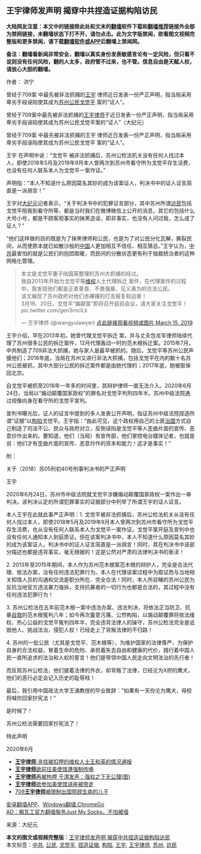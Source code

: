  <h2>王宇律师发声明 揭穿中共捏造证据构陷访民</h2> <p class="notice"><b>大陆网友注意：本文中的链接除此处和文末的<a href="https://github.com/bannedbook/fanqiang" >翻墙</a>软件下载和<a href="https://github.com/killgcd/justmysocks/blob/master/README.md">翻墙推荐</a>链接外全部为禁网链接，未翻墙状态下打不开，请勿点击。此为文字版禁闻，欲看图文视频完整版和更多禁闻，请下载<a href="https://github.com/bannedbook/fanqiang">翻墙软件或APP</a>后翻墙上禁闻网。</p><p>备注：翻墙看新闻非常安全，翻墙以真实身份发表敏感言论有一定风险，但只看不说则没有任何风险，翻的人太多，政府管不过来，也不管。信息自由是天赋人权，请放心大胆的翻墙。</b></p>  <div class="entry"> <p>作者： 洪宁</p> <p id="summary">曾经于709案 中最先被非法抓捕的<a href="https://www.bannedbook.org/bnews/tag/%e7%8e%8b%e5%ae%87/" class="st_tag internal_tag" rel="tag" title="标签 王宇 下的日志">王宇</a> 律师近日发表一份严正声明，指当局采用卑劣手段诬陷使其成为<a href="https://www.bannedbook.org/bnews/tag/%e8%8b%8f%e5%b7%9e/" class="st_tag internal_tag" rel="tag" title="标签 苏州 下的日志">苏州</a><a href="https://www.bannedbook.org/bnews/tag/%e5%85%ac%e6%b0%91/" class="st_tag internal_tag" rel="tag" title="标签 公民 下的日志">公民</a><a href="https://www.bannedbook.org/bnews/tag/%e6%88%88%e8%a7%89%e5%b9%b3/" class="st_tag internal_tag" rel="tag" title="标签 戈觉平 下的日志">戈觉平</a> 案的“证人”。</p> <p> 曾经于709案中最先被非法抓捕的<a href="https://www.bannedbook.org/bnews/tag/%e7%8e%8b%e5%ae%87%e5%be%8b%e5%b8%88/" class="st_tag internal_tag" rel="tag" title="标签 王宇律师 下的日志">王宇律师</a>于近日发表一份严正声明，指当局采用卑劣手段诬陷使其成为苏州公民戈觉平案的“证人”（大纪元）</p> <p>曾经于709案 中最先被非法抓捕的王宇 律师近日发表一份严正声明，指当局采用卑劣手段诬陷使其成为苏州公民戈觉平 案的“证人”。</p> <p>王宇 在声明中说：“戈觉平 被非法抓捕后，苏州公检法机关没有任何人找过本人，即使2018年5月及2019年9月本人曾两次到苏州市看守所为戈觉平存生活费，也没有任何人联系本人为戈觉平一案作证。”</p> <p>声明指：“本人不知道什么原因莫名其妙的成为该案证人，判决书中的证人证言简直是一派胡言！”</p> <p>王宇对<span class='wp_keywordlink_affiliate'><a href="http://www.epochtimes.com/" title="大纪元" target="_blank">大纪元</a></span>记者表示，“关于判决书中的犯罪证言部分，其中苏州所谓<a href="https://www.bannedbook.org/bnews/tag/%e8%ae%bf%e6%b0%91/" class="st_tag internal_tag" rel="tag" title="标签 访民 下的日志">访民</a>包括戈觉平陪我到看守所等，都是当时我们在微博微信上公开的消息，其它的包括什么大号小号，都是不顾客观事实的抹黑造谣，即非事实，也没有人问过我，怎么成了证人？”</p>  <p>“他们这样做的目的既是为了抹黑律师和公民，也是为了对公民分化瓦解，撕裂民间，从而使原本就已如散沙般的<span class='wp_keywordlink_affiliate'><a href="https://www.bannedbook.org/" title="中国" target="_blank">中国</a></span>人更加相互不信任、相互猜忌。”王宇认为，<a href="https://www.bannedbook.org/bnews/tag/%e4%b8%ad%e5%85%b1/" class="st_tag internal_tag" rel="tag" title="标签 中共 下的日志">中共</a>最害怕的就是公民们的抱团取暖，而民间的分散状态更有利于独裁统治者的这种网格化管理。</p> <blockquote><p>本文是戈觉平妻子陆国英整理的苏州大抓捕的经过。<br />我自2013年开始为戈觉平等<span class='wp_keywordlink_affiliate'><a href="https://www.bannedbook.org/bnews/weiquan/" title="维权" target="_blank">维权</a></span>人士代理拆迁 案件，在代理案件的过程中，我发现他们都是正直善良、不畏强暴、见义勇为的合法公民。<br />该文展现了苏州政府对他们赤裸裸的打击报复和迫害！<br />3月19、20日，戈觉平“煽颠案”即将召开庭前会议，请大家关注戈觉平！ pic.twitter.com/gen3rnclLk</p> <p>— 王宇律师 (@wangyulawyer) <a href="https://twitter.com/wangyulawyer/status/1106627144631967744?ref_src=twsrc%5Etfw">点此链接观看视频或图片 March 15, 2019</a></p> </blockquote> <p>王宇介绍，早在2013年初，她曾代理戈觉平拆迁 案，并与丈夫包龙军律师陆续代理了苏州很多公民的拆迁案件，12月代理轰动一时的范木根拆迁案。2015年7月，中共制造了709非法大抓捕，她与家人是最早被抓的。随后，戈觉平等苏州公民声援他们；2016年底，当局在苏州又进行非法大抓捕，包括戈觉平在内的数十名苏州公民被抓，其中大部分公民的拆迁案件都是由她代理的；2017年底，她被取保回北京。</p> <p>自戈觉平被抓至2018年一年多的时间里，其辩护律师一直无法介入。2020年6月24日，当局以“煽动颠覆国家政权”的罪名对戈觉平判刑四年半。苏州中级法院通过视像向身在看守所的戈觉平宣判。</p> <p>宣判书曝光后，证人的证言中提到的多人发表公开声明，指证苏州中级法院捏造所谓“证据”以<a href="https://www.bannedbook.org/bnews/tag/%E6%9E%84%E9%99%B7/" class="st_tag internal_tag" rel="tag" title="标签 构陷 下的日志">构陷</a>戈觉平。王宇指：“由此可见，这个政权用自己的土匪<span class='wp_keywordlink'><a href="https://www.bannedbook.org/forum24/topic8925.html" title="《治国大道》" target="_blank">治国</a></span>方式自己制造了司法不公、民众与政府对立，反倒诬陷是戈觉平等人歪曲片面的宣传、恶意炒作出来的。要知道，他们（当局）有宣传部，他们掌控电台媒体记者，也就是说：他们才有歪曲片面的宣传、恶意炒作的资本和能力！这才是事实！”</p> <p><span><span><span><span>附：</span></span></span></span></p>  <p>关于（2018）苏05刑初40号刑事判决书的严正声明</p> <p><span><span><span><span>王宇</span></span></span></span></p> <p>2020年6月24日，苏州市中级法院就戈觉平涉嫌煽动颠覆国家政权一案作出一审判决。该判决认定的所谓犯罪事实的证据部分中列举了所谓王宇的证人证言。</p> <p>本人王宇在此就此事严正声明：1.&nbsp;戈觉平被非法抓捕后，苏州公检法机关从没有任何人找过本人，即使2018年5月及2019年9月本人曾两次到苏州市看守所为戈觉平存生活费，也从没有任何人联系本人为戈觉平一案作证。戈觉平案开庭及宣判中也没有任何人通知本人到庭质证。但在该案判决书中，本人不知道什么原因莫名其妙的成为该案证人，判决书中的证人证言简直是一派胡言！同时，其在判决书中该部分描述也都是违背事实，毫无根据的！这是公然对严肃的法律判决书的亵渎！</p> <p>2.&nbsp;2013年至2015年期间，本人作为苏州范木根案范木根的辩护人，完全是合法代理、依法办案，没有任何违法犯罪行为。本人在代理该案过程中为取证而与当地相关知情人员的沟通和交流是职分所在、完全合法！同时，本人所目睹的苏州公民为反抗当地官方违法暴力强拆，支持抗暴者的一切行为也都是合法的，其过程中没有任何违法犯罪行为！</p> <p>3.&nbsp;苏州公检法在五年前范木根一案中违法办案、违法判决，将依法正当防卫、抗暴<span class='wp_keywordlink'><a href="https://www.bannedbook.org/forum5/topic42.html" title="萨斯、诚信与自救" target="_blank">自救</a></span>的范木根冤判八年；如今再次蓄意污蔑、公然构陷，以煽动颠覆罪将依法维权、热心公益的戈觉平冤判四年半，完全违背法律人的操守，苏州公检法完全是诋毁他人、挑战法治，侵犯人权！已经走上了背叛法律的不归路！</p> <p>4.&nbsp;苏州的一批公民（尤其是戈觉平、范木根等），为维护国家的法律尊严、为保护自身的合法权益，冒着生命的危险、承担着失去自由和健康的代价，践行着中国人民一直所追求的法治和人权的誓言！他们是带领中国人民走向文明法治的先行者！</p>  <p>而反观苏州公检法，他们披着法律的外衣，却背叛了法律，已经沦为X府的鹰犬，他们的恶行必定会记入历史的耻辱柱！</p> <p>最后，我引用中国政法大学王涌教授的毕业致辞：“如果有一天你沦为鹰犬，母校将喊你回家抄宪法！”</p> <p>是时候了！</p> <p>苏州公检法需要回家抄宪法了！</p> <p>特此声明</p> <p><span><span><span><span>2020年6月</span></span></span></span></p> <ul class='op-related-articles' title='相关阅读'> <li><a href='https://www.bannedbook.org/bnews/weiquan/20191209/1237931.html' target='_blank'><b>王宇律师</b>:寻找被扣押的维权人士王和英的情况通报</a></li> <li><a href='https://www.bannedbook.org/bnews/renquan/20190328/1104625.html' target='_blank'><b>王宇律师</b>欲前往美使馆遭强制传唤</a></li> <li><a href='https://www.bannedbook.org/bnews/lifebaike/20190328/1104555.html' target='_blank'><b>王宇律师</b>再被拘押 于溟发声：强权之下无公理(图)</a></li> <li><a href='https://www.bannedbook.org/bnews/renquan/xgmyd/20190328/1104197.html' target='_blank'><b>王宇律师</b>欲参加美使馆讲座被带走</a></li> <li><a href='https://www.bannedbook.org/bnews/renquan/20180715/972174.html' target='_blank'>709<b>王宇律师</b>被限制出国照顾生病的儿子</a></li> </ul> <div class="texttj"> <a href="https://github.com/bannedbook/fanqiang/wiki/%E7%A6%81%E9%97%BB%E7%BD%91%E5%AE%89%E5%8D%93%E7%BF%BB%E5%A2%99%E6%96%B0%E9%97%BBAPP" target="_blank">安卓翻墙APP</a>、<a href="https://github.com/bannedbook/fanqiang/wiki/Chrome%E4%B8%80%E9%94%AE%E7%BF%BB%E5%A2%99%E5%8C%85" target="_blank">Windows翻墙:ChromeGo</a><br/> <a href="https://github.com/killgcd/justmysocks/blob/master/README.md" target="_blank">AD：搬瓦工官方翻墙服务Just My Socks，不怕被墙</a> </div><p> 来源：大纪元 </p> <a name='sharetosocial'></a>         <div><b>本文的图文或视频完整版</b>：<a href='https://www.bannedbook.org/bnews/cbnews/20200708/1357342.html'>王宇律师发声明 揭穿中共捏造证据构陷访民</a></div>  </div><!--END ENTRY--> <div class="postfooter"> <div>本文标签：<a href="https://www.bannedbook.org/bnews/tag/%e4%b8%ad%e5%85%b1/" rel="tag">中共</a>, <a href="https://www.bannedbook.org/bnews/tag/%e5%85%ac%e6%b0%91/" rel="tag">公民</a>, <a href="https://www.bannedbook.org/bnews/tag/%e6%88%88%e8%a7%89%e5%b9%b3/" rel="tag">戈觉平</a>, <a href="https://www.bannedbook.org/bnews/tag/%E6%8D%8F%E9%80%A0%E8%AF%81%E6%8D%AE/" rel="tag">捏造证据</a>, <a href="https://www.bannedbook.org/bnews/tag/%E6%9E%84%E9%99%B7/" rel="tag">构陷</a>, <a href="https://www.bannedbook.org/bnews/tag/%e7%8e%8b%e5%ae%87/" rel="tag">王宇</a>, <a href="https://www.bannedbook.org/bnews/tag/%e7%8e%8b%e5%ae%87%e5%be%8b%e5%b8%88/" rel="tag">王宇律师</a>, <a href="https://www.bannedbook.org/bnews/tag/%e8%8b%8f%e5%b7%9e/" rel="tag">苏州</a>, <a href="https://www.bannedbook.org/bnews/tag/%e8%ae%bf%e6%b0%91/" rel="tag">访民</a></div>  </div><!--END POSTFOOTER--> 